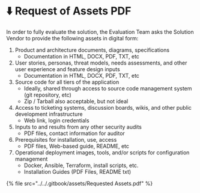 # ⬇️ Request of Assets PDF

In order to fully evaluate the solution, the Evaluation Team asks the Solution Vendor to provide the following assets in digital form:

1. Product and architecture documents, diagrams, specifications
   * Documentation in HTML, DOCX, PDF, TXT, etc
2. User stories, personas, threat models, needs assessments, and other user experience and feature design inputs
   * Documentation in HTML, DOCX, PDF, TXT, etc
3. Source code for all tiers of the application
   * Ideally, shared through access to  source code management system (git repository, etc)
   * Zip / Tarball also acceptable, but not ideal
4. Access to ticketing systems, discussion boards, wikis, and other public development infrastructure
   * Web link, login credentials
5. Inputs to and results from any other security audits
   * PDF files, contact information for auditor
6. Prerequisites for installation, use, access
   * PDF files, Web-based guide, README, etc
7. Operational deployment images, tools, and/or scripts for configuration management
   * Docker, Ansible, Terraform, install scripts, etc.
   * Installation Guides (PDF Files, README txt)



{% file src="../../.gitbook/assets/Requested Assets.pdf" %}
